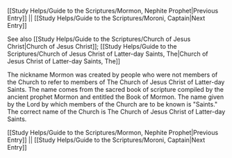 [[Study Helps/Guide to the Scriptures/Mormon, Nephite Prophet|Previous Entry]]  ||  [[Study Helps/Guide to the Scriptures/Moroni, Captain|Next Entry]]

 See also [[Study Helps/Guide to the Scriptures/Church of Jesus Christ|Church of Jesus Christ]]; [[Study Helps/Guide to the Scriptures/Church of Jesus Christ of Latter-day Saints, The|Church of Jesus Christ of Latter-day Saints, The]]

 The nickname Mormon was created by people who were not members of the Church to refer to members of The Church of Jesus Christ of Latter-day Saints. The name comes from the sacred book of scripture compiled by the ancient prophet Mormon and entitled the Book of Mormon. The name given by the Lord by which members of the Church are to be known is "Saints." The correct name of the Church is The Church of Jesus Christ of Latter-day Saints.

[[Study Helps/Guide to the Scriptures/Mormon, Nephite Prophet|Previous Entry]]  ||  [[Study Helps/Guide to the Scriptures/Moroni, Captain|Next Entry]]